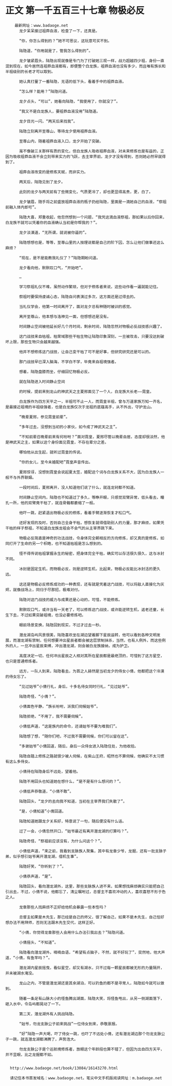 # 正文 第一千五百三十七章 物极必反
        最新网址：www.badaoge.net
          龙夕呆呆接过祖莽血液，检查了一下，还真是。
      
          “你，你怎么得到的？”她不可思议，这玩意可买不到。
      
          陆隐道，“你用就是了，管我怎么得到的”。
      
          龙夕皱紧眉头，陆隐出现就像是专门为了打破她三观一样，战力超越四少祖，身份一直混到现在，如今居然连祖莽血液都有，即便整个白龙族，祖莽血液也没有多少，而且唯有族长和半祖级别的长老才可以取到。
      
          她认真打量了一番陆隐，无语的低下头，看着手中的祖莽血液。
      
          “怎么样？能用？”陆隐问道。
      
          龙夕点头，“可以”，她看向陆隐，“我使用了，你就没了”。
      
          “我又不是白龙族人，要祖莽血液没用”陆隐道。
      
          龙夕目光一闪，“两天后来找我”。
      
          陆隐立刻离开至尊山，等待龙夕使用祖莽血液。
      
          至尊山内，随着祖莽血液入口，龙夕开始了突破。
      
          虽不像破三关那样有质的变化，但白龙族人吸收祖莽血液，对未来修炼也是有益的，正因为吸收祖莽血液不会立刻带来实力的飞跃，去主宰界前，龙夕才没有得到，否则她必然早就得到了。
      
          祖莽血液改变的是修炼天赋，而非实力。
      
          两天后，陆隐见到了龙夕。
      
          此刻的龙夕与两天前有了些微变化，气质更冷了，却也更显得高贵，更，白了。
      
          龙夕皱眉，随手将之前盛放祖莽血液的瓶子扔给陆隐，里面是一滴她自己的血液，“祭祖前融入体内即可”。
      
          陆隐大喜，郑重收起，他忽然想到一个问题，“我凭这滴血液祭祖，那如果以后你回来，白龙族不就可以凭着你的血液确认当初是你帮我的？”。
      
          龙夕淡漠道，“无所谓，就说被你逼的”。
      
          陆隐想想也是，等等，至尊山里的人按理说都是自己的阶下囚，怎么让他们做事还这么麻烦？
      
          “现在，是不是能教我礼仪了？”陆隐期盼问道。
      
          龙夕看向他，默默叹口气，“开始吧”。
      
          …
      
          学习祭祖礼仪不难，虽然动作繁琐，但对于修炼者来说，这些动作看一遍就能记住。
      
          祭祖时要保持虔诚心态，陆隐自问表演过多次，这方面还是过得去的。
      
          当礼仪学会，他第一时间离开了，面对龙夕总有种随时被训的感觉。
      
          离开至尊山，他本想与洛神见一面，但想想还是没有。
      
          时间静止空间被他延长好几个月时间，剩余时间，陆隐忽然对物极必反战技感兴趣了。
      
          这门战技来自枯祖，枯荣域那些干枯生物让陆隐印象深刻，一旦被攻击，只要没达到破坏上限，那些生物只会越来越强。
      
          他并不想修炼这门战技，让自己变干枯了可不是好事，但研究研究还是可以的。
      
          那门战技早已深入脑海，不学白不学，毕竟来自祖境强者。
      
          想着，陆隐盘膝而坐，仔细回忆物极必反。
      
          就在陆隐进入时间静止空间
      
          的时候，提前来到龙山的神武天之主夏邢面见了一个人，白龙族大长老——霓皇。
      
          白龙族作为四方天平之一，半祖可不止一人，而霓皇半祖，曾与万道家族万知一齐名，是最接近祖境的半祖级强者，也是白龙族仅次于龙祖的底蕴高手，从不外出，守护龙山。
      
          “晚辈夏邢，参见霓皇前辈”。
      
          “多年过去，没想到当初的小家伙，如今成了神武天之主”。
      
          “不知前辈召晚辈前来有何吩咐？”面对霓皇，夏邢尽管以晚辈自居，态度却很淡然，他是神武天之主，如果以这个身份面见霓皇，不存在辈分之差。
      
          哪怕他从出生起，就听过霓皇的传说。
      
          “你的女儿，至今未婚配吧”霓皇声音传出。
      
          夏邢惊讶，没想到霓皇会说起夏太笠，婚配这个词与白龙族关系不大，因为白龙族人一般不与外界联姻。
      
          一段时间后，夏邢离开，没人知道他们说了什么，就连龙轲都不知道。
      
          时间静止空间内，陆隐也不知道过了多久，等睁开眼，只感觉双臂异常，低头看去，瞳孔一所，他的双臂竟干枯了，就连骨骼都萎缩了一般。
      
          他吓一跳，赶紧退出物极必反的修炼，看着手臂逐渐恢复才松口气。
      
          还好发现的及时，否则自己全身干枯，想恢复就得借助别人的力量，那才麻烦，如果凭干枯的样子祭祖，不知道白龙族龙祖会不会气的从主宰界跳下来。
      
          物极必反简直是神奇的功法战技，令身体完全朝相反的方向修炼，却又真的是修炼，如同打开了生命的另一个枳晧，也不知道枯祖是怎么想到的。
      
          怪不得传说枯祖掌握永生的秘密，把身体完全干枯，确实可以存活很久很久，这与冰封不同。
      
          冰封是固定生机，而物极必反，则是逆转生机，比起来，物极必反能比冰封活的更久远。
      
          这还是物极必反修炼成功的一种表现，还有就是凭着这门战技，可以将敌人直接化为灰烬，就像战场上，同归于尽那招，极难对付。
      
          陆隐对这门战技的威力与成果还是心动的，可惜，不能修炼。
      
          默默叹口气，或许当有一天老了，可以修炼这门战技，或许能逆转生机，返老还童，长生下去，不过如果突破祖境，也没必要修炼吧。
      
          眼前场景变换，陆隐回到现实，不过才过去一秒。
      
          潜龙湖岛屿风景很美，陆隐喜欢坐在湖边望着脚下星辰运转，他可以看到各种文明发展，而潜龙湖有禁制，任何想要冲出星辰者都会被这层禁制抹杀，当然，也有人例外，而这些例外的人，一旦冲出星辰束缚，冲出潜龙湖，则会被白龙族接纳，成为护卫。
      
          高度决定一切，任何冲出星辰之人相对其所在星辰都是最绝顶的，可惜到了这方星空，也只是普通修炼者。
      
          远方，一队人到来，陆隐看去，为首之人赫然是当初龙夕的侍女小倩，他都把这个冷漠的侍女忘了。
      
          “见过姑爷”小倩行礼，身后，十多名侍女同时行礼，“见过姑爷”。
      
          陆隐奇怪，“小倩？”。
      
          小倩面色平静，“族长吩咐，派我们伺候姑爷”。
      
          陆隐拒绝，“不用了，我不需要伺候”。
      
          小倩低声道，“这是族内的命令，还请姑爷不要为难我们”。
      
          陆隐想了想，“随你们吧，不过我不需要伺候，你们可以留在这”。
      
          “多谢姑爷”小倩回道，随后，身后一众侍女进入陆隐住处，为他收拾。
      
          陆隐自踏上修炼之路就很少被人伺候，在紫山王府，昭然也不算伺候，他确实不太习惯有这么多侍女。
      
          小倩待在陆隐身后不远处，望着他。
      
          陆隐不用回头也知道她在想什么，“是不是有什么想问的？”。
      
          小倩低声恭敬道，“小倩不敢”。
      
          陆隐回头，“龙夕的去向我不知道，当初在主宰界我们失散了”。
      
          “是，小倩知道”小倩回道。
      
          陆隐知道她跟龙夕关系好，特意说了一句，随后便没有什么话。
      
          过了一会，小倩忽然开口，“姑爷最近有离开潜龙湖的打算吗？”。
      
          陆隐奇怪，“祭祖前应该没有，为什么问这个？”。
      
          小倩低声道，“来之前，我看到支脉族人聚集，其中有龙章少爷，龙掘，还有一批支脉子弟，似乎想引姑爷离开潜龙湖，借机生事”。
      
          陆隐好笑，“你听到了？”。
      
          小倩恭声道，“是”。
      
          陆隐回头，看向潜龙湖外，这里，那些支脉族人进不来，如果想找麻烦确实只能把自己引出去，不过，小倩不说，他都忘了，清尘嘱咐过，总督主不喜欢冲动的人，喜欢喜怒不形于色之人。
      
          龙章那些人找麻烦不正好给他机会暴露一些本性吗？
      
          总督主如果是木先生，那已经是自己的师父，很了解自己，如果不是木先生，自己恰好想办法不用拜师，否则无法跟木先生交代，这样正好。
      
          “小倩，你觉得龙章那些人会用什么办法引我出去？”陆隐问道。
      
          小倩摇头，“不知道”。
      
          陆隐看向潜龙湖外，喃喃自语，“希望有点脑子，不然，就不好玩了”，突然地，他大声道，“小倩，有鱼竿吗？”。
      
          潜龙湖内星辰摇曳，看似星空，却又有湖水，只不过每一颗星辰都被无形的力量隔开，并未被湖水淹没。
      
          龙山之内，不管是潜龙湖还是其余湖泊，可以钓鱼的都不是寻常人，陆隐如今就可以做到。
      
          随着一条足有山脉大小的怪鱼腾出湖面，陆隐大笑，将怪鱼甩出，从另一侧湖面落下，砸入水中，令岛屿都晃动了一下。
      
          第二天，潜龙湖外有人挑战陆隐。
      
          “姑爷，勿龙支脉公子前来挑战”一位侍女到来，恭敬禀报。
      
          “好”陆隐一声大喝，吓了侍女一跳，也吓了不远处小倩，还有潜龙湖边那个勿龙支脉公子一跳，就连潜龙湖都沸腾了，声势浩大。
      
          勿龙支脉公子是个巡航境修炼者，放眼这个年龄段也算不错了，但因为出自四方天平，并不显眼，比之龙掘都不如。
      
      
      http://www.badaoge.net/book/13084/16143270.html
      
      请记住本书首发域名：www.badaoge.net。笔尖中文手机版阅读网址：m.badaoge.net